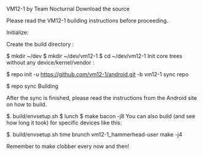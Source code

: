 VM12-1 by Team Nocturnal Download the source

Please read the VM12-1 building instructions before proceeding.

Initialize:

Create the build directory :

$ mkdir ~/dev 
$ mkdir ~/dev/vm12-1
$ cd ~/dev/vm12-1 Init core trees without any device/kernel/vendor :

$ repo init -u https://github.com/vm12-1/android.git -b vm12-1 
sync repo

$ repo sync 
Building

After the sync is finished, please read the instructions from the Android site on how to build.

$. build/envsetup.sh 
$ lunch
$ make bacon -j8 
You can also build (and see how long it took) for specific devices like this:

$. build/envsetup.sh time brunch vm12-1_hammerhead-user make -j4

Remember to make clobber every now and then!

